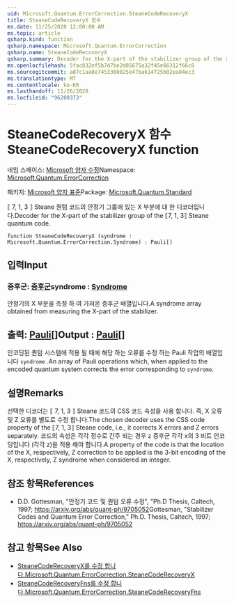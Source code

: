 ```yaml
---
uid: Microsoft.Quantum.ErrorCorrection.SteaneCodeRecoveryX
title: SteaneCodeRecoveryX 함수
ms.date: 11/25/2020 12:00:00 AM
ms.topic: article
qsharp.kind: function
qsharp.namespace: Microsoft.Quantum.ErrorCorrection
qsharp.name: SteaneCodeRecoveryX
qsharp.summary: Decoder for the X-part of the stabilizer group of the ⟦7, 1, 3⟧ Steane quantum code.
ms.openlocfilehash: 5fac832ef5b7d7be2d85675a32f45e66312f66c8
ms.sourcegitcommit: a87c1aa8e7453360025e47ba614f25b02ea84ec3
ms.translationtype: MT
ms.contentlocale: ko-KR
ms.lasthandoff: 11/26/2020
ms.locfileid: "96200373"
---
```

# <a name="steanecoderecoveryx-function"></a><span data-ttu-id="bbfd7-102">SteaneCodeRecoveryX 함수</span><span class="sxs-lookup"><span data-stu-id="bbfd7-102">SteaneCodeRecoveryX function</span></span>

<span data-ttu-id="bbfd7-103">네임 스페이스: [Microsoft 양자 수정](xref:Microsoft.Quantum.ErrorCorrection)</span><span class="sxs-lookup"><span data-stu-id="bbfd7-103">Namespace: [Microsoft.Quantum.ErrorCorrection](xref:Microsoft.Quantum.ErrorCorrection)</span></span>

<span data-ttu-id="bbfd7-104">패키지: [Microsoft 양자 표준](https://nuget.org/packages/Microsoft.Quantum.Standard)</span><span class="sxs-lookup"><span data-stu-id="bbfd7-104">Package: [Microsoft.Quantum.Standard](https://nuget.org/packages/Microsoft.Quantum.Standard)</span></span>


<span data-ttu-id="bbfd7-105">⟦ 7, 1, 3 ⟧ Steane 퀀텀 코드의 안정기 그룹에 있는 X 부분에 대 한 디코더입니다.</span><span class="sxs-lookup"><span data-stu-id="bbfd7-105">Decoder for the X-part of the stabilizer group of the ⟦7, 1, 3⟧ Steane quantum code.</span></span>

```qsharp
function SteaneCodeRecoveryX (syndrome : Microsoft.Quantum.ErrorCorrection.Syndrome) : Pauli[]
```


## <a name="input"></a><span data-ttu-id="bbfd7-106">입력</span><span class="sxs-lookup"><span data-stu-id="bbfd7-106">Input</span></span>

### <a name="syndrome--syndrome"></a><span data-ttu-id="bbfd7-107">증후군: [증후군](xref:Microsoft.Quantum.ErrorCorrection.Syndrome)</span><span class="sxs-lookup"><span data-stu-id="bbfd7-107">syndrome : [Syndrome](xref:Microsoft.Quantum.ErrorCorrection.Syndrome)</span></span>

<span data-ttu-id="bbfd7-108">안정기의 X 부분을 측정 하 여 가져온 증후군 배열입니다.</span><span class="sxs-lookup"><span data-stu-id="bbfd7-108">A syndrome array obtained from measuring the X-part of the stabilizer.</span></span>



## <a name="output--pauli"></a><span data-ttu-id="bbfd7-109">출력: [Pauli](xref:microsoft.quantum.lang-ref.pauli)[]</span><span class="sxs-lookup"><span data-stu-id="bbfd7-109">Output : [Pauli](xref:microsoft.quantum.lang-ref.pauli)[]</span></span>

<span data-ttu-id="bbfd7-110">인코딩된 퀀텀 시스템에 적용 될 때에 해당 하는 오류를 수정 하는 Pauli 작업의 배열입니다 `syndrome` .</span><span class="sxs-lookup"><span data-stu-id="bbfd7-110">An array of Pauli operations which, when applied to the encoded quantum system corrects the error corresponding to `syndrome`.</span></span>

## <a name="remarks"></a><span data-ttu-id="bbfd7-111">설명</span><span class="sxs-lookup"><span data-stu-id="bbfd7-111">Remarks</span></span>

<span data-ttu-id="bbfd7-112">선택한 디코더는 ⟦ 7, 1, 3 ⟧ Steane 코드의 CSS 코드 속성을 사용 합니다. 즉, X 오류 및 Z 오류를 별도로 수정 합니다.</span><span class="sxs-lookup"><span data-stu-id="bbfd7-112">The chosen decoder uses the CSS code property of the ⟦7, 1, 3⟧ Steane code, i.e., it corrects X errors and Z errors separately.</span></span> <span data-ttu-id="bbfd7-113">코드의 속성은 각각 정수로 간주 되는 경우 z 증후군 각각 x의 3 비트 인코딩입니다 (각각 z)을 적용 해야 합니다.</span><span class="sxs-lookup"><span data-stu-id="bbfd7-113">A property of the code is that the location of the X, respectively, Z correction to be applied is the 3-bit encoding of the X, respectively, Z syndrome when considered an integer.</span></span>

## <a name="references"></a><span data-ttu-id="bbfd7-114">참조 항목</span><span class="sxs-lookup"><span data-stu-id="bbfd7-114">References</span></span>

- <span data-ttu-id="bbfd7-115">D.</span><span class="sxs-lookup"><span data-stu-id="bbfd7-115">D.</span></span> <span data-ttu-id="bbfd7-116">Gottesman, "안정기 코드 및 퀀텀 오류 수정", "Ph.D Thesis, Caltech, 1997; https://arxiv.org/abs/quant-ph/9705052</span><span class="sxs-lookup"><span data-stu-id="bbfd7-116">Gottesman, "Stabilizer Codes and Quantum Error Correction," Ph.D. Thesis, Caltech, 1997; https://arxiv.org/abs/quant-ph/9705052</span></span>

## <a name="see-also"></a><span data-ttu-id="bbfd7-117">참고 항목</span><span class="sxs-lookup"><span data-stu-id="bbfd7-117">See Also</span></span>

- [<span data-ttu-id="bbfd7-118">SteaneCodeRecoveryX를 수정 합니다.</span><span class="sxs-lookup"><span data-stu-id="bbfd7-118">Microsoft.Quantum.ErrorCorrection.SteaneCodeRecoveryX</span></span>](xref:Microsoft.Quantum.ErrorCorrection.SteaneCodeRecoveryX)
- [<span data-ttu-id="bbfd7-119">SteaneCodeRecoveryFns를 수정 합니다.</span><span class="sxs-lookup"><span data-stu-id="bbfd7-119">Microsoft.Quantum.ErrorCorrection.SteaneCodeRecoveryFns</span></span>](xref:Microsoft.Quantum.ErrorCorrection.SteaneCodeRecoveryFns)
